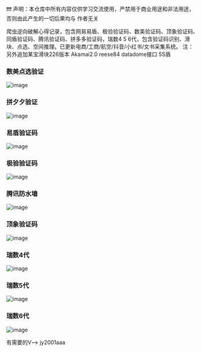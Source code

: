 
❗❗❗ 声明：本仓库中所有内容仅供学习交流使用，严禁用于商业用途和非法用途，否则由此产生的一切后果均与 作者无关

爬虫逆向破解心得记录，包含网易易盾、极验验证码、数美验证码、顶象验证码、同盾验证码、腾讯验证码、拼多多验证码，瑞数4 5 6代，包含验证码识别、滑块、点选、空间推理。已更新电商/工商/航空/抖音/小红书/文书采集系统。
注：另外追加某宝滑块226版本  Akamai2.0 reese84 datadome接口 5S盾

### 数美点选验证
![image](https://github.com/create-codeless/spider2023/assets/46162960/ef83f4ad-6ca4-4797-8a5b-165dd21aed9d)

### 拼夕夕验证
![image](https://github.com/create-codeless/spider2023/assets/46162960/ef20d3c2-e858-4b5f-8216-ac83182a0779)

### 易盾验证码
![image](https://github.com/create-codeless/spider2023/assets/46162960/8f2dedf2-dff5-4b63-95f4-fa634f832394)

### 极验验证码
![image](https://github.com/create-codeless/spider2023/assets/46162960/76529a33-fa76-44d7-b7c2-107b58a1ad3e)

### 腾讯防水墙
![image](https://github.com/create-codeless/spider2023/assets/46162960/290bed17-9cab-44eb-b32d-6178b14f3ff0)

### 顶象验证码
![image](https://github.com/create-codeless/spider2023/assets/46162960/707c37f3-64b3-4673-b812-02c7df824eda)

### 瑞数4代
![image](https://github.com/create-codeless/spider2023/assets/46162960/265e9ddd-2906-44aa-a13a-961f3c8af99f)

### 瑞数5代
![image](https://github.com/create-codeless/spider2023/assets/46162960/09109f73-f4b1-4e7e-9964-2d2dead31d49)

### 瑞数6代
![image](https://github.com/create-codeless/spider2023/assets/46162960/a1130205-3489-4992-ba15-5a28c874ee7e)

有需要的V--> jy2001aaa


